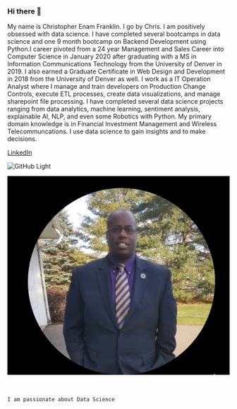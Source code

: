 ### Hi there 👋

My name is Christopher Enam Franklin. I go by Chris. I am positively obsessed with data science. I have completed several bootcamps in data science and one 9 month bootcamp on Backend Development using Python.I career pivoted from a 24 year Management and Sales Career into Computer Science in January 2020 after graduating with a MS in Information Communications Technology from the University of Denver in 2019. I also earned a Graduate Certificate in Web Design and Development in 2018 from the University of Denver as well. I work as a IT Operation Analyst where I manage and train developers on Production Change Controls, execute ETL processes, create data visualizations, and manage sharepoint file processing. I have completed several data science projects ranging from data analytics, machine learning, sentiment analysis, explainable AI, NLP, and even some Robotics with Python. My primary domain knowledge is in Financial Investment Management and Wireless Telecommuncations. I use data science to gain insights and to make decisions.



[LinkedIn](https://www.linkedin.com/in/christopherefranklin)

![GitHub Light](https://github.com/github-light.png#gh-dark-mode-only)

![Chris Profile Picture](images/ChrisProfile.PNG)

```


```
```
I am passionate about Data Science

```
<!--
**cef1911/cef1911** is a ✨ _special_ ✨ repository because its `README.md` (this file) appears on your GitHub profile.

Here are some ideas to get you started:

- 🔭 I’m currently working on ...
- 🌱 I’m currently learning ...
- 👯 I’m looking to collaborate on ...
- 🤔 I’m looking for help with ...
- 💬 Ask me about ...
- 📫 How to reach me: ...
- 😄 Pronouns: ...
- ⚡ Fun fact: ...
-->
